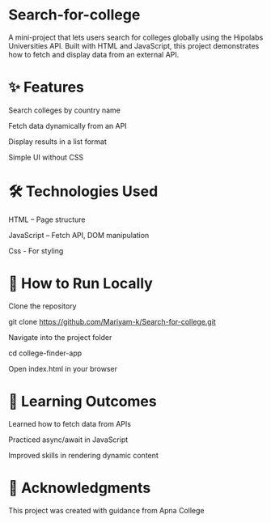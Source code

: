 # Search-for-college
A mini-project that lets users search for colleges globally using the Hipolabs Universities API. Built with HTML and JavaScript, this project demonstrates how to fetch and display data from an external API.

# ✨ Features

Search colleges by country name

Fetch data dynamically from an API

Display results in a list format

Simple UI without CSS

# 🛠️ Technologies Used

HTML – Page structure

JavaScript – Fetch API, DOM manipulation

Css - For styling

# 📂 How to Run Locally

Clone the repository

git clone https://github.com/Mariyam-k/Search-for-college.git


Navigate into the project folder

cd college-finder-app


Open index.html in your browser

# 📖 Learning Outcomes

Learned how to fetch data from APIs

Practiced async/await in JavaScript

Improved skills in rendering dynamic content

# 🙏 Acknowledgments

This project was created with guidance from Apna College

